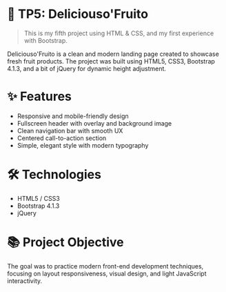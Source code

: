 
# 🍓 TP5: Deliciouso'Fruito
> This is my fifth project using HTML & CSS, and my first experience with Bootstrap.

Deliciouso'Fruito is a clean and modern landing page created to showcase fresh fruit products.
The project was built using HTML5, CSS3, Bootstrap 4.1.3, and a bit of jQuery for dynamic height adjustment.

# ✨ Features
- Responsive and mobile-friendly design
- Fullscreen header with overlay and background image
- Clean navigation bar with smooth UX
- Centered call-to-action section
- Simple, elegant style with modern typography

# 🛠️ Technologies
- HTML5 / CSS3
- Bootstrap 4.1.3
- jQuery

# 📚 Project Objective
The goal was to practice modern front-end development techniques, focusing on layout responsiveness, visual design, and light JavaScript interactivity.
